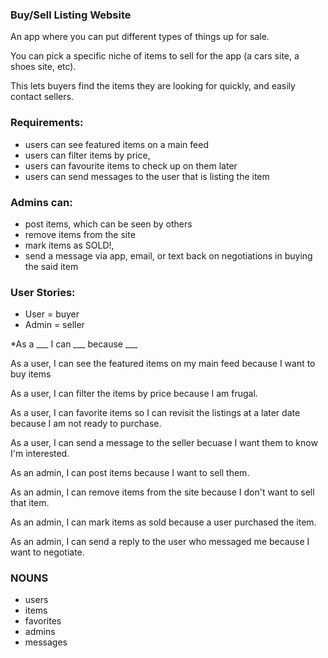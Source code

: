 ### Buy/Sell Listing Website

An app where you can put different types of things up for sale. 

You can pick a specific niche of items to sell for the app (a cars site, a shoes site, etc).

This lets buyers find the items they are looking for quickly, and easily contact sellers.

### Requirements:
* users can see featured items on a main feed
* users can filter items by price,
* users can favourite items to check up on them later
* users can send messages to the user that is listing the item

### Admins can:
* post items, which can be seen by others
* remove items from the site
* mark items as SOLD!,
* send a message via app, email, or text back on negotiations in buying the said item

### User Stories:
* User = buyer
* Admin = seller

*As a ___ I can ___ because ___

As a user, I can see the featured items on my main feed because I want to buy items

As a user, I can filter the items by price because I am frugal. 

As a user, I can favorite items so I can revisit the listings at a later date because I am not ready to purchase.

As a user, I can send a message to the seller becuase I want them to know I'm interested.

As an admin, I can post items because I want to sell them.

As an admin, I can remove items from the site because I don't want to sell that item.

As an admin, I can mark items as sold because a user purchased the item.

As an admin, I can send a reply to the user who messaged me because I want to negotiate. 


### NOUNS
* users
* items
* favorites
* admins
* messages

